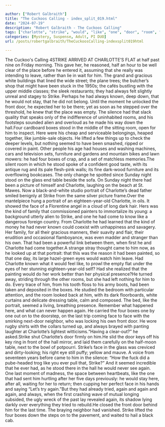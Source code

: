 ```yaml
---

author: ["Robert Galbraith"]
title: "The Cuckoos Calling - index_split_019.html"
date: "2024-07-19"
description: "Robert Galbraith - The Cuckoos Calling"
tags: ["charlotte", "strike", "would", "like", "one", "door", "room", "box", "face", "always", "front", "stood", "portrait", "known", "seemed", "four", "table", "never", "eye", "last", "flat", "half", "past", "place", "leave"]
categories: [Mystery, Suspense, Adult, PI DUO]
url: /posts/robertgalbraith/TheCuckoosCalling-indexsplit019html

---
```



The Cuckoo's Calling
4STRIKE
ARRIVED
AT
CHARLOTTE’S
FLAT
at half past nine on Friday morning. This gave her, he reasoned, half an hour to be well clear of the place before he entered it, assuming that she really was intending to leave, rather than lie in wait for him. The grand and gracious white buildings that lined the wide street; the plane trees; the butcher’s shop that might have been stuck in the 1950s; the cafés bustling with the upper middle classes; the sleek restaurants; they had always felt slightly unreal and stagey to Strike. Perhaps he had always known, deep down, that he would not stay, that he did not belong. Until the moment he unlocked the front door, he expected her to be there; yet as soon as he stepped over the threshold, he knew that the place was empty. The silence had that slack quality that speaks only of the indifference of uninhabited rooms, and his footsteps sounded alien and overloud as he made his way down the hall.Four cardboard boxes stood in the middle of the sitting room, open for him to inspect. Here were his cheap and serviceable belongings, heaped together, like jumble-sale objects. He lifted a few things up to check the deeper levels, but nothing seemed to have been smashed, ripped or covered in paint. Other people his age had houses and washing machines, cars and television sets, furniture and gardens and mountain bikes and lawn mowers: he had four boxes of crap, and a set of matchless memories.The silent room in which he stood spoke of a confident good taste, with its antique rug and its pale flesh-pink walls; its fine dark-wood furniture and its overflowing bookcases. The only change he spotted since Sunday night stood on the glass end table beside the sofa. On Sunday night there had been a picture of himself and Charlotte, laughing on the beach at St. Mawes. Now a black-and-white studio portrait of Charlotte’s dead father smiled benignly at Strike from the same silver picture frame.Over the mantelpiece hung a portrait of an eighteen-year-old Charlotte, in oils. It showed the face of a Florentine angel in a cloud of long dark hair. Hers was the kind of family that commissioned painters to immortalize its young: a background utterly alien to Strike, and one he had come to know like a dangerous foreign country. From Charlotte he had learned that the kind of money he had never known could coexist with unhappiness and savagery. Her family, for all their gracious manners, their suavity and flair, their erudition and occasional flamboyance, was even madder and stranger than his own. That had been a powerful link between them, when first he and Charlotte had come together.A strange stray thought came to him now, as he looked up at that portrait: that this was the reason it had been painted, so that one day, its large hazel-green eyes would watch him leave. Had Charlotte known what it would feel like, to prowl the empty flat under the eyes of her stunning eighteen-year-old self? Had she realized that the painting would do her work better than her physical presence?He turned away, striding through the other rooms, but she had left nothing for him to do. Every trace of him, from his tooth floss to his army boots, had been taken and deposited in the boxes. He studied the bedroom with particular attention, and the room looked back at him, with its dark floorboards, white curtains and delicate dressing table, calm and composed. The bed, like the portrait, seemed a living, breathing presence. Remember what happened here, and what can never happen again.
He carried the four boxes one by one out on to the doorstep, on the last trip coming face to face with the smirking next-door neighbor, who was locking his own front door. He wore rugby shirts with the collars turned up, and always brayed with panting laughter at Charlotte’s lightest witticisms.“Having a clear-out?” he asked.Strike shut Charlotte’s door firmly on him.He slid the door keys off his key ring in front of the hall mirror, and laid them carefully on the half-moon table, next to the bowl of potpourri. Strike’s face in the glass was creviced and dirty-looking; his right eye still puffy; yellow and mauve. A voice from seventeen years before came to him in the silence: “How the fuck did a pube-headed trog like you ever pull that, Strike?” And it seemed incredible that he ever had, as he stood there in the hall he would never see again. One last moment of madness, the space between heartbeats, like the one that had sent him hurtling after her five days previously: he would stay here, after all, waiting for her to return; then cupping her perfect face in his hands and saying “Let’s try again.”But they had already tried, again and again and again, and always, when the first crashing wave of mutual longing subsided, the ugly wreck of the past lay revealed again, its shadow lying darkly over everything they tried to rebuild.He closed the front door behind him for the last time. The braying neighbor had vanished. Strike lifted the four boxes down the steps on to the pavement, and waited to hail a black cab.
